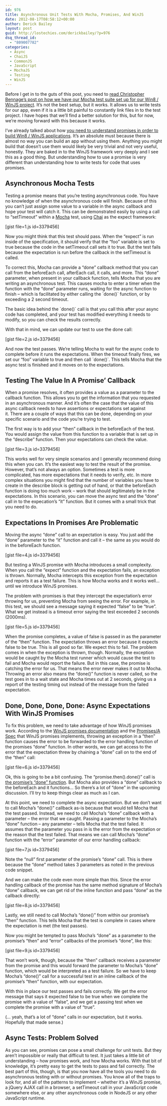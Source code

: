 ```yaml
---
id: 976
title: Asynchronous Unit Tests With Mocha, Promises, And WinJS
date: 2012-08-17T08:58:12+00:00
author: Derick Bailey
layout: post
guid: http://lostechies.com/derickbailey/?p=976
dsq_thread_id:
  - "809007782"
categories:
  - Async
  - ChaiJS
  - CommonJS
  - JavaScript
  - MochaJS
  - Testing
  - WinJS
---
```

Before I get in to the guts of this post, you need to [read Christopher Bennage&#8217;s post on how we have our Mocha test suite set up for our Win8 / WinJS project](http://dev.bennage.com/blog/2012/08/15/unit-testing-winjs/). It&#8217;s not the best setup, but it works. It allows us to write tests for our app, even if it is a little bit painful to constantly link files in to the test project. I have hopes that we&#8217;ll find a better solution for this, but for now, we&#8217;re moving forward with this because it works.

I&#8217;ve already talked about how [you need to understand promises in order to build Win8 / WinJS applications](http://lostechies.com/derickbailey/2012/07/19/want-to-build-win8winjs-apps-you-need-to-understand-promises/). It&#8217;s an absolute must because there is almost no way you can build an app without using them. Anything you might build that doesn&#8217;t use them would likely be very trivial and not very useful, honestly. They are baked in to the WinJS framework very deeply and I see this as a good thing. But understanding how to use a promise is very different than understanding how to write tests for code that uses promises. 

## Asynchronous Mocha Tests

Testing a promise means that you&#8217;re testing asynchronous code. You have no knowledge of when the asynchronous code will finish. Because of this you can&#8217;t just assign some value to a variable in the async callback and hope your test will catch it. This can be demonstrated easily by using a call to &#8220;setTimeout&#8221; within a [Mocha](http://visionmedia.github.com/mocha/) test, using [Chai](http://chaijs.com/) as the expect framework:

[gist file=1.js id=3379456]

Now you might think that this test should pass. When the &#8220;expect&#8221; is run inside of the specification, it should verify that the &#8220;foo&#8221; variable is set to true because the code in the setTimeout call sets it to true. But the test fails because the expectation is run before the callback in the setTimeout is called. 

To correct this, Mocha can provide a &#8220;done&#8221; callback method that you can call from the beforeEach call, afterEach call, it calls, and more. This &#8220;done&#8221; parameter, when present in your callback function, tells Mocha that you are writing an asynchronous test. This causes mocha to enter a timer when the function with the &#8220;done&#8221; parameter runs, waiting for the async function to finish &#8211; which is facilitated by either calling the \`done()\` function, or by exceeding a 2 second timeout. 

The basic idea behind the \`done()\` call is that you call this after your async code has completed, and your test has modified everything it needs to modify, so you can check the results correctly.

With that in mind, we can update our test to use the done call:

[gist file=2.js id=3379456]

And now the test passes. We&#8217;re telling Mocha to wait for the async code to complete before it runs the expectations. When the timeout finally fires, we set our &#8220;foo&#8221; variable to true and then call \`done()\`. This tells Mocha that the async test is finished and it moves on to the expectations. 

## Testing The Value In A Promise&#8217; Callback

When a promise resolves, it often provides a value as a parameter to the callback function. This allows you to get the information that you requested in an asynchronous manner. And it&#8217;s often the case that the value of this async callback needs to have assertions or expectations set against it. There are a couple of ways that this can be done, depending on your specific scenario and the code you&#8217;re trying to test.

The first way is to add your &#8220;then&#8221; callback in the beforeEach of the test. You would assign the value from this function to a variable that is set up in the &#8220;describe&#8221; function. Then your expectations can check the value.

[gist file=3.js id=3379456]

This works well for very simple scenarios and I generally recommend doing this when you can. It&#8217;s the easiest way to test the result of the promise. However, that&#8217;s not always an option. Sometimes a test is more complicated, has more expectations that it needs to verify, etc. In more complex situations you might find that the number of variables you have to create in the describe block is getting out of hand, or that the beforeEach function is doing too much work &#8211; work that should legitimately be in the expectations. In this scenario, you can move the async test and the &#8220;done&#8221; call in to the expecation&#8217;s &#8220;it&#8221; function. But it comes with a small trick that you need to do.

## Expectations In Promises Are Problematic

Moving the async &#8220;done&#8221; call to an expectation is easy. You just add the &#8220;done&#8221; parameter to the &#8220;it&#8221; function and call it &#8211; the same as you would do in the beforeEach function.

[gist file=4.js id=3379456]

But testing a WinJS promise with Mocha introduces a small complexity. When you call the &#8220;expect&#8221; function and the expectation fails, an exception is thrown. Normally, Mocha intercepts this exception from the expectation and reports it as a test failure. This is how Mocha works and it works well… until we introduce WinJS promises.

The problem with promises is that they intercept the expectation&#8217;s error throwing for us, preventing Mocha from seeing the error. For example, in this test, we should see a message saying it expected &#8220;false&#8221; to be &#8220;true&#8221;. What we get instead is a timeout error saying the test exceeded 2 seconds (2000ms). 

[gist file=5.js id=3379456]

When the promise completes, a value of false is passed in as the parameter of the &#8220;then&#8221; function. The expectation throws an error because it expects false to be true. This is all good so far. We expect this to fail. The problem comes in when the exception is thrown, though. Normally, the exception would be caught by the Mocha test runner which would cause the test to fail and Mocha would report the failure. But in this case, the promise is catching the error for us. That means the error never makes it out to Mocha. Throwing an error also means the &#8220;done()&#8221; function is never called, so the test goes in to a wait state and Mocha times out at 2 seconds, giving us a report of the testing timing out instead of the message from the failed expectation.

## Done, Done, Done, Done: Async Expectations With WinJS Promises

To fix this problem, we need to take advantage of how WinJS promises work. According to the [WinJS promises documentation](http://msdn.microsoft.com/en-us/library/windows/apps/hh700337.aspx) and the [Promises/A Spec](http://wiki.commonjs.org/wiki/Promises/A) that WinJS promises implements, throwing an exception in a &#8220;then&#8221; function causes the error to be forwarded to the error handling function of the promises &#8220;done&#8221; function. In other words, we can get access to the error that the expectation threw by chaining a &#8220;done&#8221; call on to the end of the &#8220;then&#8221; call:

[gist file=6.js id=3379456]

Ok, this is going to be a bit confusing. The &#8220;promise.then().done()&#8221; call is [the promise&#8217;s &#8220;done&#8221; function](http://msdn.microsoft.com/en-us/library/windows/apps/hh701079.aspx). But Mocha also provides a &#8220;done&#8221; callback to the beforeEach and it functions… So there&#8217;s a lot of &#8220;done&#8221; in the upcoming discussion. I&#8217;ll try to keep things clear as much as I can.

At this point, we need to complete the async expectation. But we don&#8217;t want to call Mocha&#8217;s &#8220;done()&#8221; callback as-is because that would tell Mocha that the test passed. Instead, we need to call Mocha&#8217;s &#8220;done&#8221; callback with a parameter &#8211; the error that we caught. Passing a parameter to the Mocha&#8217;s &#8220;done&#8221; function &#8211; any parameter &#8211; tells Mocha that the test failed. It assumes that the parameter you pass in is the error from the expectation or the reason that the test failed. That means we can call Mocha&#8217;s &#8220;done&#8221; function with the &#8220;error&#8221; parameter of our error handling callback:

[gist file=7.js id=3379456]

Note the &#8220;null&#8221; first parameter of the promise&#8217;s &#8220;done&#8221; call. This is there because the &#8220;done&#8221; method takes 3 parameters as noted in the previous code snippet.

And we can make the code even more simple than this. Since the error handling callback of the promise has the same method signature of Mocha&#8217;s &#8220;done&#8221; callback, we can get rid of the inline function and pass &#8220;done&#8221; as the callback directly:

[gist file=8.js id=3379456]

Lastly, we still need to call Mocha&#8217;s &#8220;done()&#8221; from within our promise&#8217;s &#8220;then&#8221; function. This tells Mocha that the test is complete in cases where the expectation is met (the test passes).

Now you might be tempted to pass Mocha&#8217;s &#8220;done&#8221; as a parameter to the promise&#8217;s &#8220;then&#8221; and &#8220;error&#8221; callbacks of the promise&#8217;s &#8220;done&#8221;, like this:

[gist file=9.js id=3379456]

That won&#8217;t work, though, because the &#8220;then&#8221; callback receives a parameter from the promise and this would forward the parameter to Mocha&#8217;s &#8220;done&#8221; function, which would be interpreted as a test failure. So we have to keep Mocha&#8217;s &#8220;done()&#8221; call for a successful test in an inline callback of the promise&#8217;s &#8220;then&#8221; function, with our expectation.

With this in place our test passes and fails correctly. We get the error message that says it expected false to be true when we complete the promise with a value of &#8220;false&#8221;, and we get a passing test when we complete the promise with a value of &#8220;true&#8221;.

(… yeah, that&#8217;s a lot of &#8220;done&#8221; calls in our expectation, but it works. Hopefully that made sense.)

## Async Tests: Problem Solved

As you can see, promises can pose a small challenge for unit tests. But they aren&#8217;t impossible or really that difficult to test. It just takes a little bit of understanding &#8211; how promises work, and how Mocha works. With that bit of knowledge, it&#8217;s pretty easy to get the tests to pass and fail correctly. The best part of this, though, is that you now have all the tools you need to do asynchronous testing with or without promises. You know all of the traps to look for, and all of the patterns to implement &#8211; whether it&#8217;s a WinJS promise, a jQuery AJAX call in a browser, a setTimeout call in your JavaScript code somewhere else, or any other asynchronous code in NodeJS or any other JavaScript runtime.